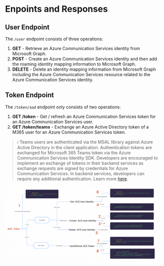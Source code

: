 # Enpoints and Responses

## User Endpoint

The `/user` endpoint consists of three operations:

1. **GET** - Retrieve an Azure Communication Services identity from Microsoft Graph.
2. **POST** - Create an Azure Communication Services identity and then add the roaming identity mapping information to Microsoft Graph.
3. **DELETE** - Delete an identity mapping information from Microsoft Graph including the Azure Communication Services resource related to the Azure Communication Services identity.

## Token Endpoint

The `/token/aad` endpoint only consists of two operations:

1. **GET /token** - Get / refresh an Azure Communication Services token for an Azure Communication Services user.
2. **GET /token/teams** - Exchange an Azure Active Directory token of a M365 user for an Azure Communication Services token.

> :information_source: Teams users are authenticated via the MSAL library against Azure Active Directory in the client application. Authentication tokens are exchanged for Microsoft 365 Teams token via the Azure Communication Services Identity SDK. Developers are encouraged to implement an exchange of tokens in their backend services as exchange requests are signed by credentials for Azure Communication Services. In backend services, developers can require any additional authentication. Learn more [here](https://docs.microsoft.com/en-ca/azure/communication-services/concepts/teams-interop#microsoft-365-teams-identity).

![Identity Mapping - Disassembly Diagram](../images/ACS-Authentication-Server-sample_Identity-Mapping_Disassembly-Diagram.png)
